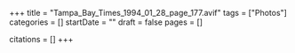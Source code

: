 +++
title = "Tampa_Bay_Times_1994_01_28_page_177.avif"
tags = ["Photos"]
categories = []
startDate = ""
draft = false
pages = []

citations = []
+++
